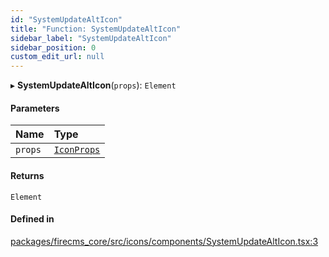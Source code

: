 ```yaml
---
id: "SystemUpdateAltIcon"
title: "Function: SystemUpdateAltIcon"
sidebar_label: "SystemUpdateAltIcon"
sidebar_position: 0
custom_edit_url: null
---
```


▸ **SystemUpdateAltIcon**(`props`): `Element`

#### Parameters

| Name | Type |
| :------ | :------ |
| `props` | [`IconProps`](../types/IconProps.md) |

#### Returns

`Element`

#### Defined in

[packages/firecms_core/src/icons/components/SystemUpdateAltIcon.tsx:3](https://github.com/FireCMSco/firecms/blob/d45f3739/packages/firecms_core/src/icons/components/SystemUpdateAltIcon.tsx#L3)
